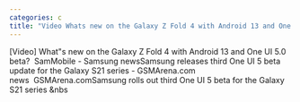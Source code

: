 ```yaml
---
categories: c
title: "Video Whats new on the Galaxy Z Fold 4 with Android 13 and One UI 50 beta  SamMobile  Samsung news"
---
```

[Video] What"s new on the Galaxy Z Fold 4 with Android 13 and One UI 5.0 beta?&nbsp;&nbsp;SamMobile - Samsung newsSamsung releases third One UI 5 beta update for the Galaxy S21 series - GSMArena.com news&nbsp;&nbsp;GSMArena.comSamsung rolls out third One UI 5 beta for the Galaxy S21 series&nbsp;&nbs